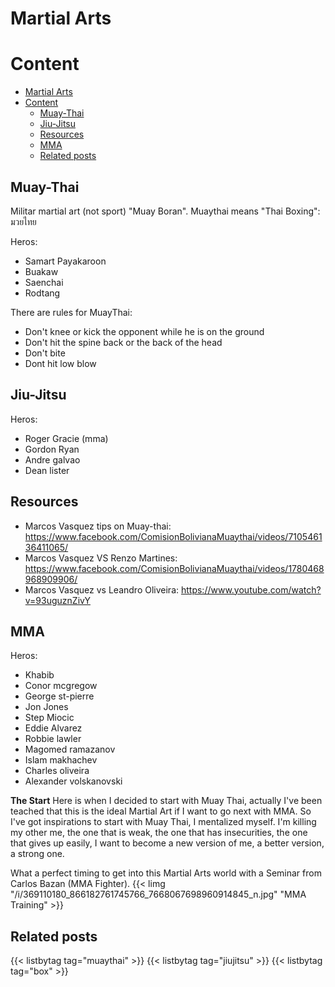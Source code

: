 # Martial Arts

# Content

- [Martial Arts](#martial-arts)
- [Content](#content)
    - [Muay-Thai](#muay-thai)
    - [Jiu-Jitsu](#jiu-jitsu)
    - [Resources](#resources)
    - [MMA](#mma)
    - [Related posts](#related-posts)

## Muay-Thai
Militar martial art (not sport) "Muay Boran". Muaythai means "Thai Boxing": มวยไทย

Heros: 
- Samart Payakaroon
- Buakaw
- Saenchai
- Rodtang

There are rules for MuayThai:
- Don't knee or kick the opponent while he is on the ground
- Don't hit the spine back or the back of the head
- Don't bite
- Dont hit low blow

## Jiu-Jitsu
Heros:
- Roger Gracie (mma)
- Gordon Ryan
- Andre galvao
- Dean lister

## Resources
- Marcos Vasquez tips on Muay-thai: https://www.facebook.com/ComisionBolivianaMuaythai/videos/710546136411065/
- Marcos Vasquez VS Renzo Martines: https://www.facebook.com/ComisionBolivianaMuaythai/videos/1780468968909906/
- Marcos Vasquez vs Leandro Oliveira: https://www.youtube.com/watch?v=93uguznZivY

## MMA
Heros:
- Khabib
- Conor mcgregow
- George st-pierre
- Jon Jones
- Step Miocic
- Eddie Alvarez
- Robbie lawler
- Magomed ramazanov
- Islam makhachev
- Charles oliveira
- Alexander volskanovski

**The Start**
Here is when I decided to start with Muay Thai, actually I've been teached that this is the ideal Martial Art if I want to go next with MMA. So I've got inspirations to start with Muay Thai, I mentalized myself. I'm killing my other me, the one that is weak, the one that has insecurities, the one that gives up easily, I want to become a new version of me, a better version, a strong one.

What a perfect timing to get into this Martial Arts world with a Seminar from Carlos Bazan (MMA Fighter).
{{< limg "/i/369110180_866182761745766_7668067698960914845_n.jpg" "MMA Training" >}}

## Related posts
{{< listbytag tag="muaythai" >}}
{{< listbytag tag="jiujitsu" >}}
{{< listbytag tag="box" >}}
